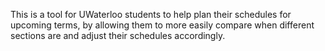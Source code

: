 This is a tool for UWaterloo students to help plan their schedules for upcoming terms,
by allowing them to more easily compare when different sections are and adjust their schedules accordingly.